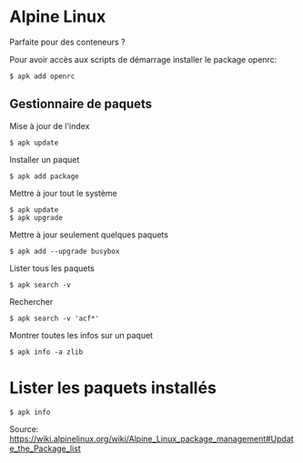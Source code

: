 # Alpine Linux

Parfaite pour des conteneurs ?

Pour avoir accès aux scripts de démarrage installer le package openrc:
    
    $ apk add openrc

## Gestionnaire de paquets

Mise à jour de l'index
    
    $ apk update

Installer un paquet

    $ apk add package

Mettre à jour tout le système

    $ apk update
    $ apk upgrade

Mettre à jour seulement quelques paquets

    $ apk add --upgrade busybox 

Lister tous les paquets

    $ apk search -v

Rechercher

    $ apk search -v 'acf*'

Montrer toutes les infos sur un paquet
    
    $ apk info -a zlib

# Lister les paquets installés

    $ apk info

Source: https://wiki.alpinelinux.org/wiki/Alpine_Linux_package_management#Update_the_Package_list



